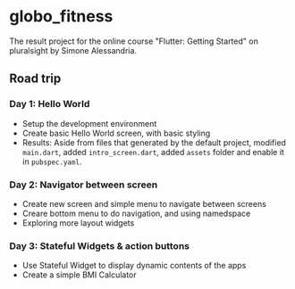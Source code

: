 # globo_fitness

The result project for the online course "Flutter: Getting Started" on pluralsight by Simone Alessandria.

## Road trip

### Day 1: Hello World

- Setup the development environment
- Create basic Hello World screen, with basic styling
- Results: Aside from files that generated by the default project, modified `main.dart`, added `intro_screen.dart`, added `assets` folder and enable it in `pubspec.yaml`.

### Day 2: Navigator between screen

- Create new screen and simple menu to navigate between screens
- Creare bottom menu to do navigation, and using namedspace
- Exploring more layout widgets

### Day 3: Stateful Widgets & action buttons

- Use Stateful Widget to display dynamic contents of the apps
- Create a simple BMI Calculator

